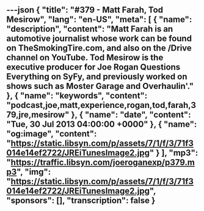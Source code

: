 ---json
{
  "title": "#379 - Matt Farah, Tod Mesirow",
  "lang": "en-US",
  "meta": [
    {
      "name": "description",
      "content": "Matt Farah is an automotive journalist whose work can be found on TheSmokingTire.com, and also on the /Drive channel on YouTube. Tod Mesirow is the executive producer for Joe Rogan Questions Everything on SyFy, and previously worked on shows such as Moster Garage and Overhaulin'."
    },
    {
      "name": "keywords",
      "content": "podcast,joe,matt,experience,rogan,tod,farah,379,jre,mesirow"
    },
    {
      "name": "date",
      "content": "Tue, 30 Jul 2013 04:00:00 +0000"
    },
    {
      "name": "og:image",
      "content": "https://static.libsyn.com/p/assets/7/1/f/3/71f3014e14ef2722/JREiTunesImage2.jpg"
    }
  ],
  "mp3": "https://traffic.libsyn.com/joeroganexp/p379.mp3",
  "img": "https://static.libsyn.com/p/assets/7/1/f/3/71f3014e14ef2722/JREiTunesImage2.jpg",
  "sponsors": [],
  "transcription": false
}
---
<episode-header />

<timemark seconds="0" />

<transcribe-call-to-action />

<episode-footer />